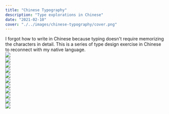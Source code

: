 ```yaml
---
title: "Chinese Typography"
description: "Type explorations in Chinese"
date: "2021-02-10"
cover: "./../images/chinese-typography/cover.png"
---
```


<div class="text">I forgot how to write in Chinese because typing doesn't require memorizing the characters in detail. This is a series  of type design exercise in Chinese to reconnect with my native language. </div>

<div class="pp row">
  <img style="max-width:500px;" src="./../../images/chinese-typography/past.gif" />
</div>

<div class="pp row center">
  <img style="max-width:500px;" src="./../../images/chinese-typography/luck.png" />
</div>

<div class="pp row">
  <img style="max-width:500px;" src="./../../images/chinese-typography/big.gif" />
</div>

<div class="pp row right">
  <img style="max-width:500px;" src="./../../images/chinese-typography/future.gif" />
</div>

<div class="pp row center">
  <img style="max-width:500px;" src="./../../images/chinese-typography/future2.png" />
</div>

<div class="pp row">
  <img style="max-width:500px;" src="./../../images/chinese-typography/past.png" />
</div>

<div class="pp row right">
  <img style="max-width:500px;" src="./../../images/chinese-typography/huge.png" />
</div>

<div class="pp row center">
  <img style="max-width:500px;" src="./../../images/chinese-typography/strange1.png" />
</div>

<div class="pp row">
  <img style="max-width:500px;" src="./../../images/chinese-typography/strange0.png" />
</div>

<div class="pp row right">
  <img style="max-width:500px;" src="./../../images/chinese-typography/happy.png" />
</div>

<div class="pp row">
  <img style="max-width:500px;" src="./../../images/chinese-typography/safe.png" />
</div>
